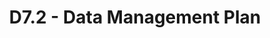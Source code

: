 ---
title: D7.2 - Data Management Plan
resource: /assets/documents/deliverables/D7.2 - Data Management Plan.pdf
---